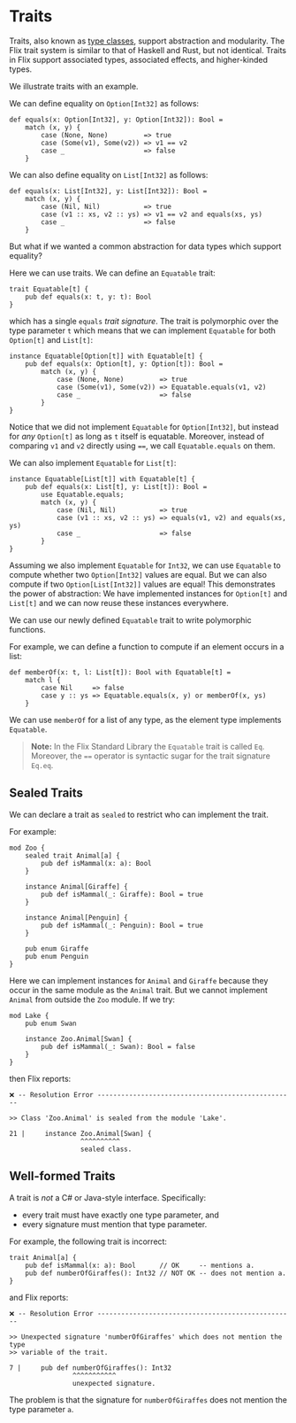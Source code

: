 # Traits

Traits, also known as [type classes](https://en.wikipedia.org/wiki/Type_class),
support abstraction and modularity. The Flix trait system is similar to that of
Haskell and Rust, but not identical. Traits in Flix support associated types,
associated effects, and higher-kinded types. 

We illustrate traits with an example.

We can define equality on `Option[Int32]` as follows:

```flix
def equals(x: Option[Int32], y: Option[Int32]): Bool = 
    match (x, y) {
        case (None, None)         => true
        case (Some(v1), Some(v2)) => v1 == v2
        case _                    => false
    }
```

We can also define equality on `List[Int32]` as follows:

```flix
def equals(x: List[Int32], y: List[Int32]): Bool = 
    match (x, y) {
        case (Nil, Nil)           => true
        case (v1 :: xs, v2 :: ys) => v1 == v2 and equals(xs, ys)
        case _                    => false
    }
```

But what if we wanted a common abstraction for data types which support
equality? 

Here we can use traits. We can define an `Equatable` trait:

```flix
trait Equatable[t] {
    pub def equals(x: t, y: t): Bool
}
```

which has a single `equals` _trait signature_. The trait is polymorphic over the
type parameter `t` which means that we can implement `Equatable` for both
`Option[t]` and `List[t]`: 

```flix
instance Equatable[Option[t]] with Equatable[t] {
    pub def equals(x: Option[t], y: Option[t]): Bool = 
        match (x, y) {
            case (None, None)         => true
            case (Some(v1), Some(v2)) => Equatable.equals(v1, v2)
            case _                    => false
        }
}
```

Notice that we did not implement `Equatable` for `Option[Int32]`, but instead
for _any_ `Option[t]` as long as `t` itself is equatable. Moreover, instead of
comparing `v1` and `v2` directly using `==`, we call `Equatable.equals` on them. 

We can also implement `Equatable` for `List[t]`:

```flix
instance Equatable[List[t]] with Equatable[t] {
    pub def equals(x: List[t], y: List[t]): Bool = 
        use Equatable.equals;
        match (x, y) {
            case (Nil, Nil)           => true
            case (v1 :: xs, v2 :: ys) => equals(v1, v2) and equals(xs, ys)
            case _                    => false
        }
}
```

Assuming we also implement `Equatable` for `Int32`, we can use `Equatable` to
compute whether two `Option[Int32]` values are equal. But we can also compute if
two `Option[List[Int32]]` values are equal! This demonstrates the power of
abstraction: We have implemented instances for `Option[t]` and `List[t]` and we
can now reuse these instances everywhere. 

We can use our newly defined `Equatable` trait to write polymorphic functions.

For example, we can define a function to compute if an element occurs in a list:

```flix
def memberOf(x: t, l: List[t]): Bool with Equatable[t] = 
    match l {
        case Nil     => false
        case y :: ys => Equatable.equals(x, y) or memberOf(x, ys)
    }
```

We can use `memberOf` for a list of any type, as the element type implements
`Equatable`.

> **Note:** In the Flix Standard Library the `Equatable` trait is called `Eq`.
> Moreover, the `==` operator is syntactic sugar for the trait signature
> `Eq.eq`.

## Sealed Traits

We can declare a trait as `sealed` to restrict who can implement the trait.

For example:

```flix
mod Zoo {
    sealed trait Animal[a] {
        pub def isMammal(x: a): Bool
    }

    instance Animal[Giraffe] {
        pub def isMammal(_: Giraffe): Bool = true
    }

    instance Animal[Penguin] {
        pub def isMammal(_: Penguin): Bool = true
    }

    pub enum Giraffe
    pub enum Penguin
}
```

Here we can implement instances for `Animal` and `Giraffe` because they occur in
the same module as the `Animal` trait. But we cannot implement `Animal` from
outside the `Zoo` module. If we try: 

```flix
mod Lake {
    pub enum Swan

    instance Zoo.Animal[Swan] {
        pub def isMammal(_: Swan): Bool = false
    }
}
```

then Flix reports:

```
❌ -- Resolution Error -------------------------------------------------- 

>> Class 'Zoo.Animal' is sealed from the module 'Lake'.

21 |     instance Zoo.Animal[Swan] {
                  ^^^^^^^^^^
                  sealed class.
```


## Well-formed Traits

A trait is _not_ a C\# or Java-style interface. Specifically:

- every trait must have exactly one type parameter, and
- every signature must mention that type parameter.

For example, the following trait is incorrect:

```flix
trait Animal[a] {
    pub def isMammal(x: a): Bool      // OK     -- mentions a.
    pub def numberOfGiraffes(): Int32 // NOT OK -- does not mention a.
}
```

and Flix reports:

```
❌ -- Resolution Error -------------------------------------------------- 

>> Unexpected signature 'numberOfGiraffes' which does not mention the type 
>> variable of the trait.

7 |     pub def numberOfGiraffes(): Int32 
                ^^^^^^^^^^^
                unexpected signature.
```

The problem is that the signature for `numberOfGiraffes` does not mention the
type parameter `a`. 
